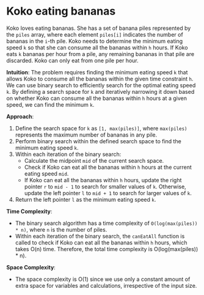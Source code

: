 # Koko eating bananas

Koko loves eating bananas. She has a set of banana piles represented by the `piles` array, where each element `piles[i]` indicates the number of bananas in the `i`-th pile. Koko needs to determine the minimum eating speed `k` so that she can consume all the bananas within `h` hours. If Koko eats `k` bananas per hour from a pile, any remaining bananas in that pile are discarded. Koko can only eat from one pile per hour.

**Intuition**:
The problem requires finding the minimum eating speed `k` that allows Koko to consume all the bananas within the given time constraint `h`. We can use binary search to efficiently search for the optimal eating speed `k`. By defining a search space for `k` and iteratively narrowing it down based on whether Koko can consume all the bananas within `h` hours at a given speed, we can find the minimum `k`.

**Approach**:
1. Define the search space for `k` as `[1, max(piles)]`, where `max(piles)` represents the maximum number of bananas in any pile.
2. Perform binary search within the defined search space to find the minimum eating speed `k`.
3. Within each iteration of the binary search:
   - Calculate the midpoint `mid` of the current search space.
   - Check if Koko can eat all the bananas within `h` hours at the current eating speed `mid`.
   - If Koko can eat all the bananas within `h` hours, update the right pointer `r` to `mid - 1` to search for smaller values of `k`. Otherwise, update the left pointer `l` to `mid + 1` to search for larger values of `k`.
4. Return the left pointer `l` as the minimum eating speed `k`.

**Time Complexity**:
- The binary search algorithm has a time complexity of `O(log(max(piles)) * n)`, where `n` is the number of piles.
- Within each iteration of the binary search, the `canEatAll` function is called to check if Koko can eat all the bananas within `h` hours, which takes O(n) time. Therefore, the total time complexity is O(log(max(piles)) * n).

**Space Complexity**:
- The space complexity is O(1) since we use only a constant amount of extra space for variables and calculations, irrespective of the input size.